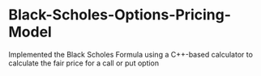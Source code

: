 # Black-Scholes-Options-Pricing-Model
 Implemented the Black Scholes Formula using a C++-based calculator to calculate the fair price for a call or put option
